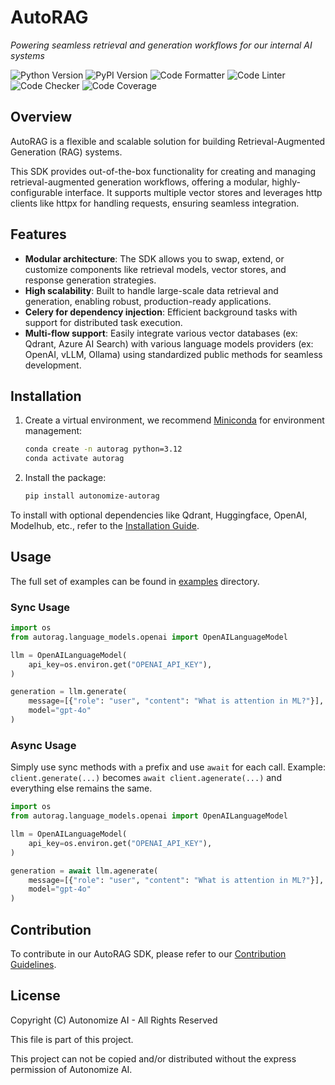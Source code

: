 # AutoRAG

*Powering seamless retrieval and generation workflows for our internal AI systems*

![Python Version](https://img.shields.io/badge/Python-3.12+-blue?style=for-the-badge&logo=python)
![PyPI Version](https://img.shields.io/pypi/v/autonomize-autorag?style=for-the-badge&logo=pypi)
![Code Formatter](https://img.shields.io/badge/code%20style-black-000000.svg?style=for-the-badge)
![Code Linter](https://img.shields.io/badge/linting-pylint-green.svg?style=for-the-badge)
![Code Checker](https://img.shields.io/badge/mypy-checked-blue?style=for-the-badge)
![Code Coverage](https://img.shields.io/badge/coverage-100%25-a4a523?style=for-the-badge&logo=codecov)

## Overview

AutoRAG is a flexible and scalable solution for building Retrieval-Augmented Generation (RAG) systems.

This SDK provides out-of-the-box functionality for creating and managing retrieval-augmented generation workflows, offering a modular, highly-configurable interface. It supports multiple vector stores and leverages http clients like httpx for handling requests, ensuring seamless integration.

## Features

- **Modular architecture**: The SDK allows you to swap, extend, or customize components like retrieval models, vector stores, and response generation strategies.
- **High scalability**: Built to handle large-scale data retrieval and generation, enabling robust, production-ready applications.
- **Celery for dependency injection**: Efficient background tasks with support for distributed task execution.
- **Multi-flow support**: Easily integrate various vector databases (ex: Qdrant, Azure AI Search) with various language models providers (ex: OpenAI, vLLM, Ollama) using standardized public methods for seamless development.

## Installation

1. Create a virtual environment, we recommend [Miniconda](https://docs.anaconda.com/miniconda/) for environment management:
    ```bash
    conda create -n autorag python=3.12
    conda activate autorag
    ```
2. Install the package:
    ```bash
    pip install autonomize-autorag
    ```

To install with optional dependencies like Qdrant, Huggingface, OpenAI, Modelhub, etc., refer to the [Installation Guide](INSTALL.md).


## Usage

The full set of examples can be found in [examples](examples) directory.

### Sync Usage

```python
import os
from autorag.language_models.openai import OpenAILanguageModel

llm = OpenAILanguageModel(
    api_key=os.environ.get("OPENAI_API_KEY"),
)

generation = llm.generate(
    message=[{"role": "user", "content": "What is attention in ML?"}],
    model="gpt-4o"
)
```

### Async Usage

Simply use sync methods with `a` prefix and use `await` for each call. Example: `client.generate(...)` becomes `await client.agenerate(...)` and everything else remains the same.

```python
import os
from autorag.language_models.openai import OpenAILanguageModel

llm = OpenAILanguageModel(
    api_key=os.environ.get("OPENAI_API_KEY"),
)

generation = await llm.agenerate(
    message=[{"role": "user", "content": "What is attention in ML?"}],
    model="gpt-4o"
)
```

## Contribution

To contribute in our AutoRAG SDK, please refer to our [Contribution Guidelines](CONTRIBUTING.md).

## License
Copyright (C) Autonomize AI - All Rights Reserved

This file is part of this project.

This project can not be copied and/or distributed without the express permission of Autonomize AI.
